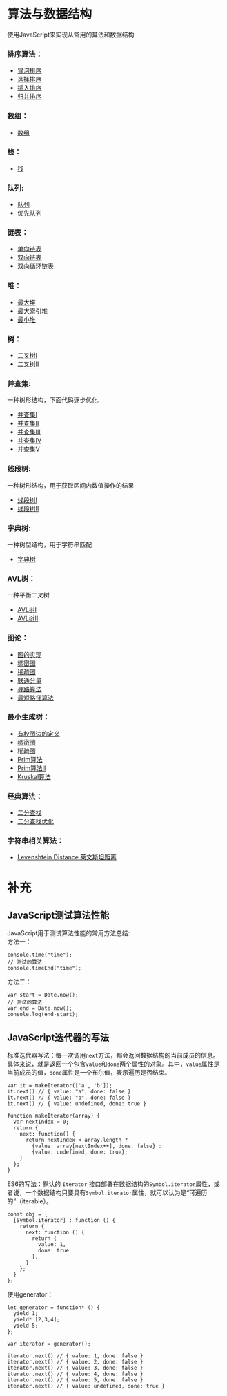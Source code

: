 # 算法与数据结构

使用JavaScript来实现从常用的算法和数据结构

### 排序算法： 

- [冒泡排序](./JavaScript/Sort/BubbleSort.js)
- [选择排序](./JavaScript/Sort/SelectSort.js)
- [插入排序](./JavaScript/Sort/InsertSort.js)
- [归并排序](./JavaScript/Sort/MergeSortI.js)

### 数组：

- [数组](./JavaScript/Array/Array.js)

### 栈：

- [栈](./JavaScript/Stack.js)

### 队列:

- [队列](./JavaScript/Queue.js)
- [优先队列](./JavaScript/PriorityQueue.js)

### 链表：

- [单向链表](./JavaScript/LinkedList/LinkedList.js)
- [双向链表](./JavaScript/LinkedList/DoubleLinkedList.js)
- [双向循环链表](./JavaScript/LinkedList/DoubleLoopLinkedList.js)

### 堆：

- [最大堆](./JavaScript/Heap/MaxHeap.js)
- [最大索引堆](./JavaScript/Heap/IndexMaxHeap.js)
- [最小堆](./JavaScript/Heap/MinHeap.js)

### 树：
- [二叉树I](./JavaScript/Tree/BSTI.js)
- [二叉树II](./JavaScript/Tree/BSTII.js)

### 并查集:
一种树形结构，下面代码逐步优化.

- [并查集I](./JavaScript/UnionFind/UnionFindI.js)
- [并查集II](./JavaScript/UnionFind/UnionFindII.js)
- [并查集III](./JavaScript/UnionFind/UnionFindIII.js)
- [并查集IV](./JavaScript/UnionFind/UnionFindIV.js)
- [并查集V](./JavaScript/UnionFind/UnionFindV.js)

### 线段树:
一种树形结构，用于获取区间内数值操作的结果

- [线段树I](./JavaScript/SegmentTree/SegmentTree.js)
- [线段树II](./JavaScript/SegmentTree/SegmentTreeII.js)

### 字典树:
一种树型结构，用于字符串匹配

- [字典树](./JavaScript/Trie/Trie.js)

### AVL树：
一种平衡二叉树

- [AVL树I](./JavaScript/AVLTree/AVLTree.js)
- [AVL树II](./JavaScript/AVLTree/AVLTreeII.js)

### 图论：

- [图的实现](./JavaScript/Graph/Graph.js)
- [稠密图](./JavaScript/Graph/DenseGraph.js)
- [稀疏图](./JavaScript/Graph/SparseGraph.js)
- [联通分量](./JavaScript/Graph/Components.js)
- [寻路算法](./JavaScript/Graph/Path.js)
- [最短路径算法](./JavaScript/Graph/ShortestPath.js)

### 最小生成树：

- [有权图边的定义](./JavaScript/RightGraph/Edge.js)
- [稠密图](./JavaScript/RightGraph/DenseGraph.js)
- [稀疏图](./JavaScript/RightGraph/SparseGraph.js)
- [Prim算法](./JavaScript/RightGraph/LazyPrimMST.js)
- [Prim算法II](./JavaScript/RightGraph/LazyPrimMSTII.js)
- [Kruskal算法](./JavaScript/RightGraph/KruskalMST.js)

### 经典算法：

- [二分查找](./JavaScript/Typical/binarySearch.js)
- [二分查找优化](./JavaScript/Typical/binarySearchAdv.js)

### 字符串相关算法：

- [Levenshtein Distance 莱文斯坦距离](./JavaScript/String/Levenshtein_Distance.js)

# 补充 #

## JavaScript测试算法性能 ##

JavaScript用于测试算法性能的常用方法总结:<br/>
方法一：

    console.time("time");
	// 测试的算法
	console.timeEnd("time");

方法二：

	var start = Date.now();
	// 测试的算法
	var end = Date.now();
	console.log(end-start);

## JavaScript迭代器的写法 ##

标准迭代器写法：每一次调用`next`方法，都会返回数据结构的当前成员的信息。具体来说，就是返回一个包含`value`和`done`两个属性的对象。其中，`value`属性是当前成员的值，`done`属性是一个布尔值，表示遍历是否结束。

    var it = makeIterator(['a', 'b']);
	it.next() // { value: "a", done: false }
	it.next() // { value: "b", done: false }
	it.next() // { value: undefined, done: true }
	
	function makeIterator(array) {
	  var nextIndex = 0;
	  return {
	    next: function() {
	      return nextIndex < array.length ?
	        {value: array[nextIndex++], done: false} :
	        {value: undefined, done: true};
	    }
	  };
	}

ES6的写法：默认的 `Iterator` 接口部署在数据结构的`Symbol.iterator`属性，或者说，一个数据结构只要具有`Symbol.iterator`属性，就可以认为是“可遍历的”（iterable）。

	const obj = {
	  [Symbol.iterator] : function () {
	    return {
	      next: function () {
	        return {
	          value: 1,
	          done: true
	        };
	      }
	    };
	  }
	};

使用generator：

	let generator = function* () {
	  yield 1;
	  yield* [2,3,4];
	  yield 5;
	};
	
	var iterator = generator();
	
	iterator.next() // { value: 1, done: false }
	iterator.next() // { value: 2, done: false }
	iterator.next() // { value: 3, done: false }
	iterator.next() // { value: 4, done: false }
	iterator.next() // { value: 5, done: false }
	iterator.next() // { value: undefined, done: true }
